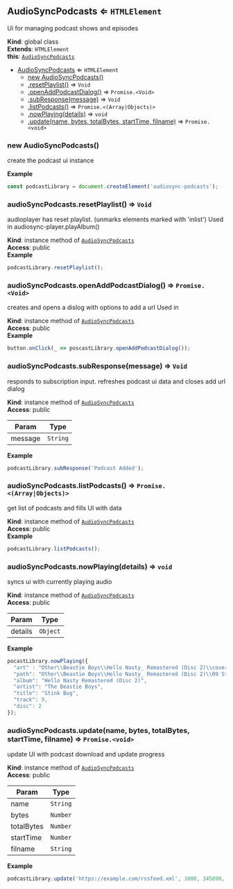 <a name="AudioSyncPodcasts"></a>

## AudioSyncPodcasts ⇐ <code>HTMLElement</code>
Ui for managing podcast shows and episodes

**Kind**: global class  
**Extends**: <code>HTMLElement</code>  
**this**: [<code>AudioSyncPodcasts</code>](#AudioSyncPodcasts)  

* [AudioSyncPodcasts](#AudioSyncPodcasts) ⇐ <code>HTMLElement</code>
    * [new AudioSyncPodcasts()](#new_AudioSyncPodcasts_new)
    * [.resetPlaylist()](#AudioSyncPodcasts+resetPlaylist) ⇒ <code>Void</code>
    * [.openAddPodcastDialog()](#AudioSyncPodcasts+openAddPodcastDialog) ⇒ <code>Promise.&lt;Void&gt;</code>
    * [.subResponse(message)](#AudioSyncPodcasts+subResponse) ⇒ <code>Void</code>
    * [.listPodcasts()](#AudioSyncPodcasts+listPodcasts) ⇒ <code>Promise.&lt;(Array\|Objects)&gt;</code>
    * [.nowPlaying(details)](#AudioSyncPodcasts+nowPlaying) ⇒ <code>void</code>
    * [.update(name, bytes, totalBytes, startTime, filname)](#AudioSyncPodcasts+update) ⇒ <code>Promise.&lt;void&gt;</code>

<a name="new_AudioSyncPodcasts_new"></a>

### new AudioSyncPodcasts()
create the podcast ui instance

**Example**  
```js
const podcastLibrary = document.createElement('audiosync-podcasts');
```
<a name="AudioSyncPodcasts+resetPlaylist"></a>

### audioSyncPodcasts.resetPlaylist() ⇒ <code>Void</code>
audioplayer has reset playlist. (unmarks elements marked with 'inlist') Used in audiosync-player.playAlbum()

**Kind**: instance method of [<code>AudioSyncPodcasts</code>](#AudioSyncPodcasts)  
**Access**: public  
**Example**  
```js
podcastLibrary.resetPlaylist();
```
<a name="AudioSyncPodcasts+openAddPodcastDialog"></a>

### audioSyncPodcasts.openAddPodcastDialog() ⇒ <code>Promise.&lt;Void&gt;</code>
creates and opens a dislog with options to add a urlUsed in <audiosync-podcasts>

**Kind**: instance method of [<code>AudioSyncPodcasts</code>](#AudioSyncPodcasts)  
**Access**: public  
**Example**  
```js
button.onClick(_ => poscastLibrary.openAddPodcastDialog());
```
<a name="AudioSyncPodcasts+subResponse"></a>

### audioSyncPodcasts.subResponse(message) ⇒ <code>Void</code>
responds to subscription input. refreshes podcast ui data and closes add url dialog

**Kind**: instance method of [<code>AudioSyncPodcasts</code>](#AudioSyncPodcasts)  
**Access**: public  

| Param | Type |
| --- | --- |
| message | <code>String</code> | 

**Example**  
```js
podcastLibrary.subResponse('Podcast Added');
```
<a name="AudioSyncPodcasts+listPodcasts"></a>

### audioSyncPodcasts.listPodcasts() ⇒ <code>Promise.&lt;(Array\|Objects)&gt;</code>
get list of podcasts and fills UI with data

**Kind**: instance method of [<code>AudioSyncPodcasts</code>](#AudioSyncPodcasts)  
**Access**: public  
**Example**  
```js
podcastLibrary.listPodcasts();
```
<a name="AudioSyncPodcasts+nowPlaying"></a>

### audioSyncPodcasts.nowPlaying(details) ⇒ <code>void</code>
syncs ui with currently playing audio

**Kind**: instance method of [<code>AudioSyncPodcasts</code>](#AudioSyncPodcasts)  
**Access**: public  

| Param | Type |
| --- | --- |
| details | <code>Object</code> | 

**Example**  
```js
pocastLibrary.nowPlaying({  "art" : "Other\\Beastie Boys\\Hello Nasty_ Remastered (Disc 2)\\cover.jpg"  "path": "Other\\Beastie Boys\\Hello Nasty_ Remastered (Disc 2)\\09 Stink Bug.mp3",  "album": "Hello Nasty Remastered (Disc 2)",  "artist": "The Beastie Boys",  "title": "Stink Bug",  "track": 9,  "disc": 2});
```
<a name="AudioSyncPodcasts+update"></a>

### audioSyncPodcasts.update(name, bytes, totalBytes, startTime, filname) ⇒ <code>Promise.&lt;void&gt;</code>
update UI with podcast download and update progress

**Kind**: instance method of [<code>AudioSyncPodcasts</code>](#AudioSyncPodcasts)  
**Access**: public  

| Param | Type |
| --- | --- |
| name | <code>String</code> | 
| bytes | <code>Number</code> | 
| totalBytes | <code>Number</code> | 
| startTime | <code>Number</code> | 
| filname | <code>String</code> | 

**Example**  
```js
podcastLibrary.update('https://example.com/rssfeed.xml', 1000, 345890, 1719235139547, 'cool.podcast.mp3');
```
